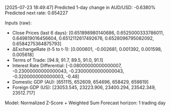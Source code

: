 [2025-07-23 18:49:47] Predicted 1-day change in AUD/USD: -0.6380%
Predicted next rate: 0.654227

Inputs (raw):
- Close Prices (last 6 days): [0.651898980140686, 0.6525000333786011, 0.649819016456604, 0.6512112617492676, 0.6528096795082092, 0.6584275364875793]
- ∆ExchangeRate (t-5 to t-1): [0.000601, -0.002681, 0.001392, 0.001598, 0.005618]
- Terms of Trade: [94.9, 91.7, 89.5, 91.0, 91.1]
- Interest Rate Differential: [-0.08000000000000007, -0.23000000000000043, -0.23000000000000043, -0.3200000000000003, -0.48]
- Domestic GDP (AU): [651115, 652609, 654696, 658429, 659819]
- Foreign GDP (US): [23053.545, 23223.906, 23400.294, 23542.349, 23512.717]

Model: Normalized Z-Score + Weighted Sum
Forecast horizon: 1 trading day